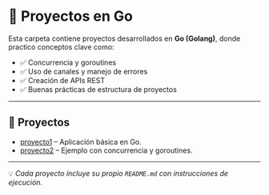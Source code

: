 # 🐹 Proyectos en Go

Esta carpeta contiene proyectos desarrollados en **Go (Golang)**, donde practico conceptos clave como:

- ✅ Concurrencia y goroutines  
- ✅ Uso de canales y manejo de errores  
- ✅ Creación de APIs REST  
- ✅ Buenas prácticas de estructura de proyectos

---

## 📂 **Proyectos**

- [proyecto1](proyecto1) – Aplicación básica en Go.
- [proyecto2](proyecto2) – Ejemplo con concurrencia y goroutines.

---

💡 *Cada proyecto incluye su propio `README.md` con instrucciones de ejecución.*
